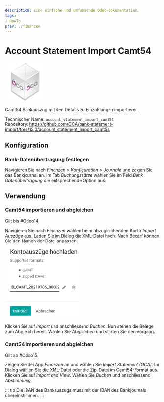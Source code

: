 ```yaml
---
description: Eine einfache und umfassende Odoo-Dokumentation.
tags:
- HowTo
prev: ./finanzen
---
```

# Account Statement Import Camt54
![icon_oca_app](assets/icon_oca_app.png)

Camt54 Bankauszug mit den Details zu Einzahlungen importieren.

Technischer Name: `account_statement_import_camt54`\
Repository: <https://github.com/OCA/bank-statement-import/tree/15.0/account_statement_import_camt54>

## Konfiguration

### Bank-Datenübertragung festlegen

Navigieren Sie nach *Finanzen > Konfiguration > Journale* und zeigen Sie das Bankjournal an. Im Tab *Buchungssätze* wählen Sie im Feld *Bank Datenübertragung* die entsprechende Option aus.

## Verwendung

### Camt54 importieren und abgleichen

Gilt bis #Odoo14.

Navigieren Sie nach *Finanzen* wählen beim abzugleichenden Konto *Import Auszüge* aus. Laden Sie im Dialog die XML-Datei hoch. Nach Bedarf können Sie den Namen der Datei anpassen.

![](assets/Bank%20Account%20Camt54%20Import%20hochladen.png)

Klicken Sie auf *Import* und anschliessend *Buchen*. Nun stehen die Belege zum Abgleich bereit. Wählen Sie *Abgleichen* und starten Sie den Vorgang.

### Camt54 importieren und abgleichen

Gilt ab #Odoo15.

Zeigen Sie dei App *Finanzen* an und wählen Sie *Import Statement (OCA)*. Im Dialog wählen Sie die XML-Datei oder die Zip-Datei im Camt54-Format aus. Klicken Sie auf *Import and View*. Wählen Sie *Buchen* und anschliessend *Abstimmung*.

::: tip
Die IBAN des Bankauszugs muss mit der IBAN des Bankjournals übereinstimmen.
:::